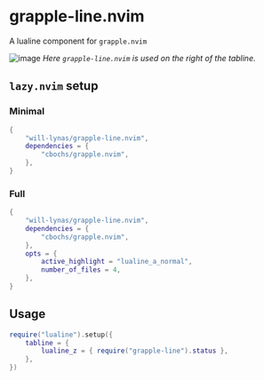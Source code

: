 # grapple-line.nvim

A lualine component for `grapple.nvim`

![image](https://github.com/will-lynas/grapple-line.nvim/assets/43895423/d94783c7-dbef-4c91-bc61-00cb1dd2e581)
_Here `grapple-line.nvim` is used on the right of the tabline._

## `lazy.nvim` setup

### Minimal

```lua
{
	"will-lynas/grapple-line.nvim",
	dependencies = {
		"cbochs/grapple.nvim",
	},
}
```

### Full

```lua
{
	"will-lynas/grapple-line.nvim",
	dependencies = {
		"cbochs/grapple.nvim",
	},
	opts = {
		active_highlight = "lualine_a_normal",
		number_of_files = 4,
	},
}
```

## Usage

```lua
require("lualine").setup({
	tabline = {
		lualine_z = { require("grapple-line").status },
	},
})
```
